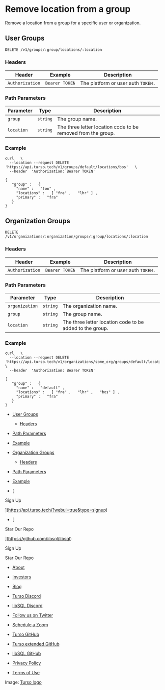 # Remove location from a group

Remove a location from a group for a specific user or organization.

## User Groups​

 `DELETE /v1/groups/:group/locations/:location` 

### Headers​

| Header | Example | Description |
|---|---|---|
|  `Authorization`  |  `Bearer TOKEN`  | The platform or user auth `TOKEN` . |


### Path Parameters​

| Parameter | Type | Description |
|---|---|---|
|  `group`  |  `string`  | The group name. |
|  `location`  |  `string`  | The three letter location code to be removed from the group. |


### Example​

```
curl   \
  --location --request DELETE  'https://api.turso.tech/v1/groups/default/locations/bos'   \
  --header  'Authorization: Bearer TOKEN'
```

```
{
   "group" :   {
     "name" :   "foo" ,
     "locations" :   [ "fra" ,   "lhr" ] ,
     "primary" :   "fra"
   }
}
```

## Organization Groups​

 `DELETE /v1/organizations/:organization/groups/:group/locations/:location` 

### Headers​

| Header | Example | Description |
|---|---|---|
|  `Authorization`  |  `Bearer TOKEN`  | The platform or user auth `TOKEN` . |


### Path Parameters​

| Parameter | Type | Description |
|---|---|---|
|  `organization`  |  `string`  | The organization name. |
|  `group`  |  `string`  | The group name. |
|  `location`  |  `string`  | The three letter location code to be added to the group. |


### Example​

```
curl   \
  --location --request DELETE  'https://api.turso.tech/v1/organizations/some_org/groups/default/locations/bos'   \
  --header  'Authorization: Bearer TOKEN'
```

```
{
   "group" :   {
     "name" :   "default" ,
     "locations" :   [ "fra" ,   "lhr" ,   "bos" ] ,
     "primary" :   "fra"
   }
}
```

- [ User Groups ](https://docs.turso.tech//reference/platform-rest-api/groups/remove-location/#user-groups)
    - [ Headers ](https://docs.turso.tech//reference/platform-rest-api/groups/remove-location/#headers)

- [ Path Parameters ](https://docs.turso.tech//reference/platform-rest-api/groups/remove-location/#path-parameters)

- [ Example ](https://docs.turso.tech//reference/platform-rest-api/groups/remove-location/#example)
- [ Organization Groups ](https://docs.turso.tech//reference/platform-rest-api/groups/remove-location/#organization-groups)
    - [ Headers ](https://docs.turso.tech//reference/platform-rest-api/groups/remove-location/#headers-1)

- [ Path Parameters ](https://docs.turso.tech//reference/platform-rest-api/groups/remove-location/#path-parameters-1)

- [ Example ](https://docs.turso.tech//reference/platform-rest-api/groups/remove-location/#example-1)


- [ 

Sign Up




 ](https://api.turso.tech/?webui=true&type=signup)
- [ 

Star Our Repo






 ](https://github.com/libsql/libsql)


Sign Up

Star Our Repo

- [ About ](https://turso.tech/about-us)
- [ Investors ](https://turso.tech/investors)
- [ Blog ](https://blog.turso.tech)


- [ Turso Discord ](https://discord.com/invite/4B5D7hYwub)
- [ libSQL Discord ](https://discord.gg/VzbXemj6Rg)
- [ Follow us on Twitter ](https://twitter.com/tursodatabase)
- [ Schedule a Zoom ](https://calendly.com/d/gt7-bfd-83n/meet-with-chiselstrike)


- [ Turso GitHub ](https://github.com/tursodatabase/)
- [ Turso extended GitHub ](https://github.com/turso-extended/)
- [ libSQL GitHub ](http://github.com/tursodatabase/libsql)


- [ Privacy Policy ](https://turso.tech/privacy-policy)
- [ Terms of Use ](https://turso.tech/terms-of-use)


Image: [ Turso logo ](https://docs.turso.tech/img/turso.svg)
